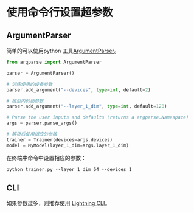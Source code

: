 # 使用命令行设置超参数

## ArgumentParser
简单的可以使用python 工具[ArgumentParser](https://lightning.ai/docs/pytorch/latest/common/hyperparameters.html#argumentparser)。

```python 
from argparse import ArgumentParser

parser = ArgumentParser()

# 训练使用的设备参数
parser.add_argument("--devices", type=int, default=2)

# 模型内的超参数
parser.add_argument("--layer_1_dim", type=int, default=128)

# Parse the user inputs and defaults (returns a argparse.Namespace)
args = parser.parse_args()

# 解析后使用相应的参数
trainer = Trainer(devices=args.devices)
model = MyModel(layer_1_dim=args.layer_1_dim)
```

在终端中命令中设置相应的参数：

```shell
python trainer.py --layer_1_dim 64 --devices 1
```

## CLI

如果参数过多，则推荐使用 [Lightning CLI](https://lightning.ai/docs/pytorch/latest/cli/lightning_cli.html)。